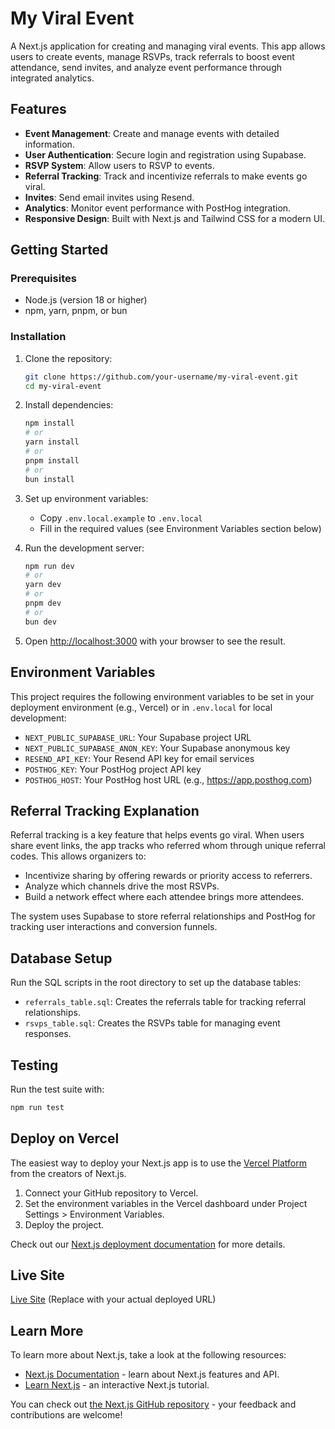 # My Viral Event

A Next.js application for creating and managing viral events. This app allows users to create events, manage RSVPs, track referrals to boost event attendance, send invites, and analyze event performance through integrated analytics.

## Features

- **Event Management**: Create and manage events with detailed information.
- **User Authentication**: Secure login and registration using Supabase.
- **RSVP System**: Allow users to RSVP to events.
- **Referral Tracking**: Track and incentivize referrals to make events go viral.
- **Invites**: Send email invites using Resend.
- **Analytics**: Monitor event performance with PostHog integration.
- **Responsive Design**: Built with Next.js and Tailwind CSS for a modern UI.

## Getting Started

### Prerequisites

- Node.js (version 18 or higher)
- npm, yarn, pnpm, or bun

### Installation

1. Clone the repository:

   ```bash
   git clone https://github.com/your-username/my-viral-event.git
   cd my-viral-event
   ```

2. Install dependencies:

   ```bash
   npm install
   # or
   yarn install
   # or
   pnpm install
   # or
   bun install
   ```

3. Set up environment variables:

   - Copy `.env.local.example` to `.env.local`
   - Fill in the required values (see Environment Variables section below)

4. Run the development server:

   ```bash
   npm run dev
   # or
   yarn dev
   # or
   pnpm dev
   # or
   bun dev
   ```

5. Open [http://localhost:3000](http://localhost:3000) with your browser to see the result.

## Environment Variables

This project requires the following environment variables to be set in your deployment environment (e.g., Vercel) or in `.env.local` for local development:

- `NEXT_PUBLIC_SUPABASE_URL`: Your Supabase project URL
- `NEXT_PUBLIC_SUPABASE_ANON_KEY`: Your Supabase anonymous key
- `RESEND_API_KEY`: Your Resend API key for email services
- `POSTHOG_KEY`: Your PostHog project API key
- `POSTHOG_HOST`: Your PostHog host URL (e.g., https://app.posthog.com)

## Referral Tracking Explanation

Referral tracking is a key feature that helps events go viral. When users share event links, the app tracks who referred whom through unique referral codes. This allows organizers to:

- Incentivize sharing by offering rewards or priority access to referrers.
- Analyze which channels drive the most RSVPs.
- Build a network effect where each attendee brings more attendees.

The system uses Supabase to store referral relationships and PostHog for tracking user interactions and conversion funnels.

## Database Setup

Run the SQL scripts in the root directory to set up the database tables:

- `referrals_table.sql`: Creates the referrals table for tracking referral relationships.
- `rsvps_table.sql`: Creates the RSVPs table for managing event responses.

## Testing

Run the test suite with:

```bash
npm run test
```

## Deploy on Vercel

The easiest way to deploy your Next.js app is to use the [Vercel Platform](https://vercel.com/new?utm_medium=default-template&filter=next.js&utm_source=create-next-app&utm_campaign=create-next-app-readme) from the creators of Next.js.

1. Connect your GitHub repository to Vercel.
2. Set the environment variables in the Vercel dashboard under Project Settings > Environment Variables.
3. Deploy the project.

Check out our [Next.js deployment documentation](https://nextjs.org/docs/app/building-your-application/deploying) for more details.

## Live Site

[Live Site](https://your-app-url.com) (Replace with your actual deployed URL)

## Learn More

To learn more about Next.js, take a look at the following resources:

- [Next.js Documentation](https://nextjs.org/docs) - learn about Next.js features and API.
- [Learn Next.js](https://nextjs.org/learn) - an interactive Next.js tutorial.

You can check out [the Next.js GitHub repository](https://github.com/vercel/next.js) - your feedback and contributions are welcome!
